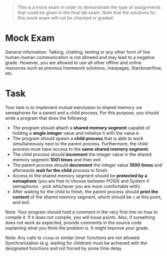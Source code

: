 > This is a mock exam in order to demonstrate the type of assignments that could be given in the final lab exam. Note that the solutions for this mock exam will not be checked or graded.

# Mock Exam

General information: Talking, chatting, texting or any other form of live human-human communication is not allowed and may lead to a negative grade. However, you are allowed to use all other offline and online resources such as previous homework solutions, manpages, Stackoverflow, etc.

# Task

Your task is to implement mutual execlusion to shared memory via semaphores for a parent and a child process. For this purpose, you should write a program that does the following:

* The program should attach a **shared memory segment** capable of holding a **single integer** value and initialize it with the value `0`.
* The program should spawn a **child process** that is able to work simultaneously next to the parent process. Furthermore, the child process must have access to the **same shared memory segment**.
* The child process should **increment** the integer value in the shared memory segment **1001 times** and then exit.
* The parent process should **decrement** the integer value **1000 times** and afterwards **wait for the child** process to finish.
* Access to the shared memory segment should be **protected by a semaphore** (you are free to choose between POSIX and System V semaphores - pick whichever you are more comfortable with).
* After waiting for the child to finish, the parent process should **print the content** of the shared memory segment, which should be `1` at this point, and exit.

Note: Your program should hold a comment in the very first line on how to compile it. If it does not compile, you will loose points. Also, if something does not work as expected, provide comments in the source code explaining what you think the problem is. It might improve your grade.

Note: Any calls to `sleep` or similar timer functions are not allowed. Synchronization (e.g. waiting for children) must be achieved with the designated functions and not forced by some time delay.